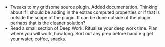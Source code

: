 ---
---

- Tweaks to my gridsome source plugin. Added documentation. Thinking about if I should be adding in the extras computed properties or if that is outside the scope of the plugin. If can be done outside of the plugin perhaps that is the cleaner solution?
- Read a small section of Deep Work. Ritualise your deep work time. Plan where you will work, how long. Sort out any prep before hand e.g get your water, coffee, snacks.
